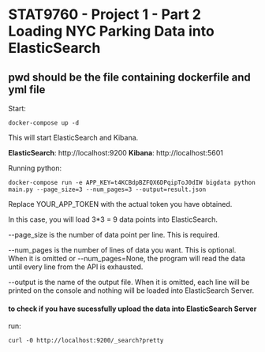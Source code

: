 # STAT9760 - Project 1 - Part 2 Loading NYC Parking Data into ElasticSearch

## pwd should be the file containing dockerfile and yml file


Start:

```
docker-compose up -d
```

This will start ElasticSearch and Kibana.

**ElasticSearch**: http://localhost:9200
**Kibana**: http://localhost:5601

Running python:

```
docker-compose run -e APP_KEY=t4KCBdpBZFQX6DPqipToJ0dIW bigdata python main.py --page_size=3 --num_pages=3 --output=result.json
```
Replace YOUR_APP_TOKEN with the actual token you have obtained.

In this case, you will load 3*3 = 9 data points into ElasticSearch.

--page_size is the number of data point per line. This is required. 

--num_pages is the number of lines of data you want. This is optional. When it is omitted or --num_pages=None, the program will read the data until every line from the API is exhausted.

--output is the name of the output file. When it is omitted, each line will be printed on the console and nothing will be loaded into ElasticSearch Server.

#### to check if you have sucessfully upload the data into ElasticSearch Server

run:

```
curl -0 http://localhost:9200/_search?pretty
```